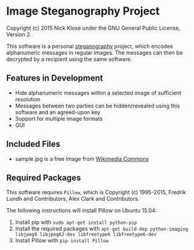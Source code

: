 # Image Steganography Project
Copyright (c) 2015 Nick Klose under the GNU General Public License, Version 2.

This software is a personal [steganography](http://en.wikipedia.org/wiki/Steganography) project, which encodes alphanumeric messages in regular images. The messages can then be decrypted by a recipient using the same software.

## Features in Development
* Hide alphanumeric messages within a selected image of sufficient resolution
* Messages between two parties can be hidden/revealed using this software and an agreed-upon key
* Support for multiple image formats
* GUI

## Included Files
* sample.jpg is a free image from [Wikimedia Commons](https://commons.wikimedia.org/wiki/File:Peyto_Lake-Banff_NP-Canada.jpg)

## Required Packages

This software requires `Pillow`, which is Copyright (c) 1995-2015, Fredrik Lundh and Contributors, Alex Clark and Contributors.

The following instructions will install Pillow on Ubuntu 15.04:

1. Install pip with `sudo apt-get install python-pip`
2. Install the required packages with `apt-get build-dep python-imaging libjpeg8 libjpeg62-dev libfreetype6 libfreetype6-dev`
3. Install Pillow with `pip install Pillow`
